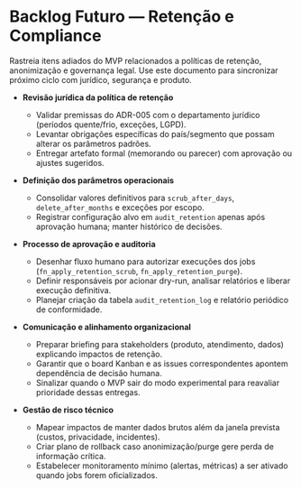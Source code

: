 # Backlog Futuro — Retenção e Compliance

Rastreia itens adiados do MVP relacionados a políticas de retenção, anonimização e governança legal. Use este documento para sincronizar próximo ciclo com jurídico, segurança e produto.

- **Revisão jurídica da política de retenção**  
  - Validar premissas do ADR-005 com o departamento jurídico (períodos quente/frio, exceções, LGPD).  
  - Levantar obrigações específicas do país/segmento que possam alterar os parâmetros padrões.  
  - Entregar artefato formal (memorando ou parecer) com aprovação ou ajustes sugeridos.

- **Definição dos parâmetros operacionais**  
  - Consolidar valores definitivos para `scrub_after_days`, `delete_after_months` e exceções por escopo.  
  - Registrar configuração alvo em `audit_retention` apenas após aprovação humana; manter histórico de decisões.

- **Processo de aprovação e auditoria**  
  - Desenhar fluxo humano para autorizar execuções dos jobs (`fn_apply_retention_scrub`, `fn_apply_retention_purge`).  
  - Definir responsáveis por acionar dry-run, analisar relatórios e liberar execução definitiva.  
  - Planejar criação da tabela `audit_retention_log` e relatório periódico de conformidade.

- **Comunicação e alinhamento organizacional**  
  - Preparar briefing para stakeholders (produto, atendimento, dados) explicando impactos de retenção.  
  - Garantir que o board Kanban e as issues correspondentes apontem dependência de decisão humana.  
  - Sinalizar quando o MVP sair do modo experimental para reavaliar prioridade dessas entregas.

- **Gestão de risco técnico**  
  - Mapear impactos de manter dados brutos além da janela prevista (custos, privacidade, incidentes).  
  - Criar plano de rollback caso anonimização/purge gere perda de informação crítica.  
  - Estabelecer monitoramento mínimo (alertas, métricas) a ser ativado quando jobs forem oficializados.
